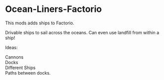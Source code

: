 # Ocean-Liners-Factorio
This mods adds ships to Factorio.

Drivable ships to sail across the oceans. Can even use landfill from within a ship!

Ideas: <br>

Cannons <br>
Docks <br>
Different Ships <br>
Paths between docks. <br>


